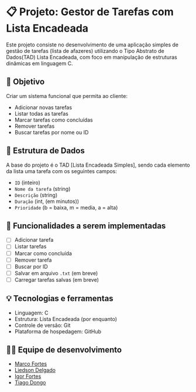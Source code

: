 # 📋 Projeto: Gestor de Tarefas com Lista Encadeada

Este projeto consiste no desenvolvimento de uma aplicação simples de gestão de tarefas (lista de afazeres) utilizando o Tipo Abstrato de Dados(TAD) Lista Encadeada, com foco em manipulação de estruturas dinâmicas em linguagem C.

## 🎯 Objetivo

Criar um sistema funcional que permita ao cliente:
- Adicionar novas tarefas
- Listar todas as tarefas
- Marcar tarefas como concluídas
- Remover tarefas
- Buscar tarefas por nome ou ID

## 🧱 Estrutura de Dados

A base do projeto é o TAD [Lista Encadeada Simples], sendo cada elemento da lista uma tarefa com os seguintes campos:

- `ID` (inteiro)
- `Nome da tarefa` (string)
- `Descrição` (string)
- `Duração` (int, (em minutos))
- `Prioridade` (b = baixa, m = media, a = alta)

## 🚀 Funcionalidades a serem implementadas

- [ ] Adicionar tarefa
- [ ] Listar tarefas
- [ ] Marcar como concluída
- [ ] Remover tarefa
- [ ] Buscar por ID
- [ ] Salvar em arquivo `.txt` (em breve)
- [ ] Carregar tarefas salvas (em breve)

## 💡 Tecnologias e ferramentas

- Linguagem: C
- Estrutura: Lista Encadeada (por enquanto)
- Controle de versão: Git
- Plataforma de hospedagem: GitHub

## 👨‍💻 Equipe de desenvolvimento

- [Marco Fortes](https://github.com/MarcoFortes)
- [Liedson Delgado](https://github.com/DarkFZ)
- [Igor Fortes](https://github.com/LiedsonDelgado)
- [Tiago Dongo](https://github.com/TiagoDongo)

